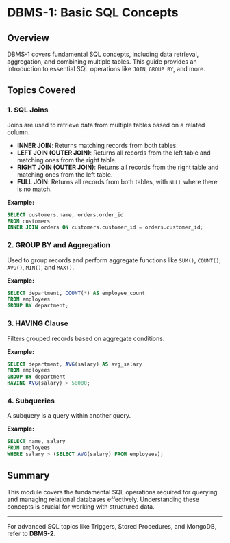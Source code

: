 # DBMS-1: Basic SQL Concepts

## Overview
DBMS-1 covers fundamental SQL concepts, including data retrieval, aggregation, and combining multiple tables. This guide provides an introduction to essential SQL operations like `JOIN`, `GROUP BY`, and more.

## Topics Covered

### 1. SQL Joins
Joins are used to retrieve data from multiple tables based on a related column.
- **INNER JOIN**: Returns matching records from both tables.
- **LEFT JOIN (OUTER JOIN)**: Returns all records from the left table and matching ones from the right table.
- **RIGHT JOIN (OUTER JOIN)**: Returns all records from the right table and matching ones from the left table.
- **FULL JOIN**: Returns all records from both tables, with `NULL` where there is no match.

**Example:**
```sql
SELECT customers.name, orders.order_id
FROM customers
INNER JOIN orders ON customers.customer_id = orders.customer_id;
```

### 2. GROUP BY and Aggregation
Used to group records and perform aggregate functions like `SUM()`, `COUNT()`, `AVG()`, `MIN()`, and `MAX()`.

**Example:**
```sql
SELECT department, COUNT(*) AS employee_count
FROM employees
GROUP BY department;
```

### 3. HAVING Clause
Filters grouped records based on aggregate conditions.

**Example:**
```sql
SELECT department, AVG(salary) AS avg_salary
FROM employees
GROUP BY department
HAVING AVG(salary) > 50000;
```

### 4. Subqueries
A subquery is a query within another query.

**Example:**
```sql
SELECT name, salary
FROM employees
WHERE salary > (SELECT AVG(salary) FROM employees);
```

## Summary
This module covers the fundamental SQL operations required for querying and managing relational databases effectively. Understanding these concepts is crucial for working with structured data.

---

For advanced SQL topics like Triggers, Stored Procedures, and MongoDB, refer to **DBMS-2**.

